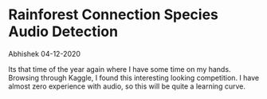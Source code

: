 # Rainforest Connection Species Audio Detection

Abhishek 
04-12-2020

Its that time of the year again where I have some time on my hands. Browsing through Kaggle, I found this interesting looking competition.  I have almost zero experience with audio, so this will be quite a learning curve. 
